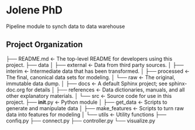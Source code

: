 Jolene PhD
==============================

Pipeline module to synch data to data warehouse

Project Organization
------------


├── README.md          <- The top-level README for developers using this project.
├── data
│   ├── external       <- Data from third party sources.
│   ├── interim        <- Intermediate data that has been transformed.
│   ├── processed      <- The final, canonical data sets for modeling.
│   └── raw            <- The original, immutable data dump.
│
├── docs               <- A default Sphinx project; see sphinx-doc.org for details
│
├── references         <- Data dictionaries, manuals, and all other explanatory materials.
│
└── src                <- Source code for use in this project.
    ├── __init__.py    <- Python module
    │
    ├── get_data       <- Scripts to generate and manipulate data
    │
    ├── make_features  <- Scripts to turn raw data into features for modeling
    │
    └── utils         <- Utility functions
        ├── confiq.py
        ├── connect.py
        ├── controller.py
        └── visualize.py
